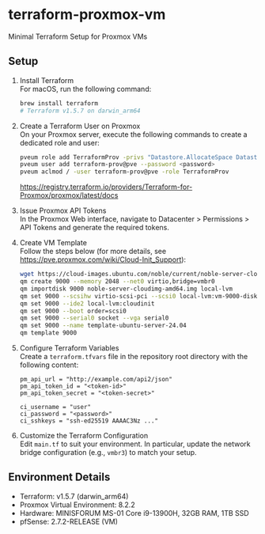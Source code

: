 # terraform-proxmox-vm  
Minimal Terraform Setup for Proxmox VMs

## Setup

1. Install Terraform  
   For macOS, run the following command:
   ```bash
   brew install terraform
   # Terraform v1.5.7 on darwin_arm64
   ```

2. Create a Terraform User on Proxmox  
   On your Proxmox server, execute the following commands to create a dedicated role and user:
   ```bash
   pveum role add TerraformProv -privs "Datastore.AllocateSpace Datastore.AllocateTemplate Datastore.Audit SDN.Use Sys.Modify VM.Allocate VM.Audit VM.Config.CDROM VM.Config.CPU VM.Config.Cloudinit VM.Config.Disk VM.Config.HWType VM.Config.Memory VM.Config.Network VM.Config.Options VM.Console VM.Monitor VM.PowerMgmt"
   pveum user add terraform-prov@pve --password <password>
   pveum aclmod / -user terraform-prov@pve -role TerraformProv
   ```
   https://registry.terraform.io/providers/Terraform-for-Proxmox/proxmox/latest/docs

3. Issue Proxmox API Tokens  
   In the Proxmox Web interface, navigate to Datacenter > Permissions > API Tokens and generate the required tokens.

4. Create VM Template  
   Follow the steps below (for more details, see https://pve.proxmox.com/wiki/Cloud-Init_Support):
   ```bash
   wget https://cloud-images.ubuntu.com/noble/current/noble-server-cloudimg-amd64.img
   qm create 9000 --memory 2048 --net0 virtio,bridge=vmbr0
   qm importdisk 9000 noble-server-cloudimg-amd64.img local-lvm
   qm set 9000 --scsihw virtio-scsi-pci --scsi0 local-lvm:vm-9000-disk-0
   qm set 9000 --ide2 local-lvm:cloudinit
   qm set 9000 --boot order=scsi0
   qm set 9000 --serial0 socket --vga serial0
   qm set 9000 --name template-ubuntu-server-24.04
   qm template 9000
   ```

5. Configure Terraform Variables  
   Create a `terraform.tfvars` file in the repository root directory with the following content:
   ```hcl
   pm_api_url = "http://example.com/api2/json"
   pm_api_token_id = "<token-id>"
   pm_api_token_secret = "<token-secret>"

   ci_username = "user"
   ci_password = "<password>"
   ci_sshkeys = "ssh-ed25519 AAAAC3Nz ..."
   ```

6. Customize the Terraform Configuration  
   Edit `main.tf` to suit your environment. In particular, update the network bridge configuration (e.g., `vmbr3`) to match your setup.

## Environment Details

- Terraform: v1.5.7 (darwin_arm64)
- Proxmox Virtual Environment: 8.2.2
- Hardware: MINISFORUM MS-01 Core i9-13900H, 32GB RAM, 1TB SSD
- pfSense: 2.7.2-RELEASE (VM)
